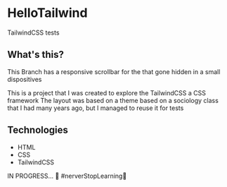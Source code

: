 # HelloTailwind
 TailwindCSS tests

## What's this?

This Branch has a responsive scrollbar for the that gone hidden in a small dispositives 

This is a project that I was created to explore the TailwindCSS a CSS framework
The layout was based on a theme based on a sociology class that I had many years ago, but I managed to reuse it for tests 

## Technologies

* HTML
* CSS
* TailwindCSS

IN PROGRESS... 🚧
#nerverStopLearning🚀
